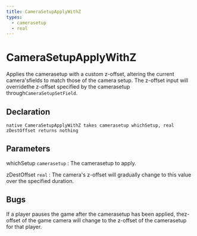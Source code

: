 ```yaml
---
title: CameraSetupApplyWithZ
types:
  - camerasetup
  - real
---
```


# CameraSetupApplyWithZ
Applies the camerasetup with a custom z-offset, altering the current camera'sfields to match those of the camera setup. The z-offset input will overridethe z-offset specified by the camerasetup through`CameraSetupSetField`.

## Declaration

```jass
native CameraSetupApplyWithZ takes camerasetup whichSetup, real zDestOffset returns nothing
```

## Parameters
whichSetup `camerasetup`
: The camerasetup to apply.

zDestOffset `real`
: The camera's z-offset will gradually change to this value over the specified duration.

## Bugs 
If a player pauses the game after the camerasetup has been applied, thez-offset of the game camera will change to the z-offset of the camerasetup for that player.
